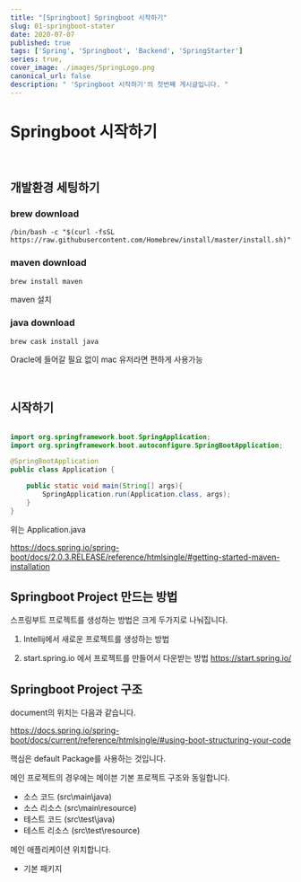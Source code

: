 ```yaml
---
title: "[Springboot] Springboot 시작하기"
slug: 01-springboot-stater
date: 2020-07-07
published: true
tags: ['Spring', 'Springboot', 'Backend', 'SpringStarter']
series: true,
cover_image: ./images/SpringLogo.png
canonical_url: false
description: " 'Springboot 시작하기'의 첫번째 게시글입니다. "
---
```


# Springboot 시작하기

<br/>

## 개발환경 세팅하기

### brew download

```shell
/bin/bash -c "$(curl -fsSL https://raw.githubusercontent.com/Homebrew/install/master/install.sh)"

```

### maven download

```shell
brew install maven
```

maven 설치


### java download

```shell
brew cask install java
```

Oracle에 들어갈 필요 없이 mac 유저라면 편하게 사용가능

<br/>

## 시작하기

```java

import org.springframework.boot.SpringApplication;
import org.springframework.boot.autoconfigure.SpringBootApplication;

@SpringBootApplication
public class Application {

    public static void main(String[] args){
        SpringApplication.run(Application.class, args);
    }
}
```

위는 Application.java

https://docs.spring.io/spring-boot/docs/2.0.3.RELEASE/reference/htmlsingle/#getting-started-maven-installation


## Springboot Project 만드는 방법

스프링부트 프로젝트를 생성하는 방법은 크게 두가지로 나눠집니다.

1. Intellij에서 새로운 프로젝트를 생성하는 방법

2. start.spring.io 에서 프로젝트를 만들어서 다운받는 방법 
   https://start.spring.io/



## Springboot Project 구조

document의 위치는 다음과 같습니다.

https://docs.spring.io/spring-boot/docs/current/reference/htmlsingle/#using-boot-structuring-your-code

핵심은 default Package를 사용하는 것입니다.

메인 프로젝트의 경우에는 메이븐 기본 프로젝트 구조와 동일합니다.

- 소스 코드 (src\main\java)
- 소스 리소스 (src\main\resource) 
- 테스트 코드 (src\test\java) 
- 테스트 리소스 (src\test\resource) 

메인 애플리케이션 위치합니다.

- 기본 패키지



